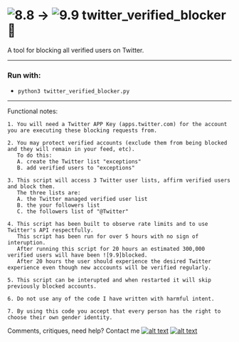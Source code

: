 # ![8.8] -> ![9.9] twitter_verified_blocker :seedling: 
A tool for blocking all verified users on Twitter. 



--------

### Run with:
 *  `python3 twitter_verified_blocker.py`
 
--------
 

Functional notes:


    1. You will need a Twitter APP Key (apps.twitter.com) for the account you are executing these blocking requests from.
    
    2. You may protect verified accounts (exclude them from being blocked and they will remain in your feed, etc). 
       To do this:
       A. create the Twitter list "exceptions" 
       B. add verified users to "exceptions" 
        
    3. This script will access 3 Twitter user lists, affirm verified users and block them. 
       The three lists are:
       A. the Twitter managed verified user list
       B. the your followers list
       C. the followers list of "@Twitter"

    4. This script has been built to observe rate limits and to use Twitter's API respectfully. 
       This script has been run for over 5 hours with no sign of interuption. 
       After running this script for 20 hours an estimated 300,000 verified users will have been ![9.9]blocked. 
       After 20 hours the user should experience the desired Twitter experience even though new acccounts will be verified regularly.
       
    5. This script can be interupted and when restarted it will skip previously blocked accounts.
    
    6. Do not use any of the code I have written with harmful intent. 
    
    7. By using this code you accept that every person has the right to choose their own gender identity.  
    

Comments, critiques, need help? Contact me [![alt text][6.3]][3]  [![alt text][1.2]][1]

<!-- Please don't remove this: Grab your social icons from https://github.com/carlsednaoui/gitsocial -->
[1.2]: https://i.imgur.com/wWzX9uB.png (twitter icon without padding)
[1]: https://www.twitter.com/AGreenDCBike
[6.3]: http://i.imgur.com/9I6NRUm.png (github icon without padding)
[3]: https://github.com/antoinemcgrath

[8.8]: http://i.imgur.com/ZgNGQi7.png (Twitter verified icon)
[9.9]: http://i.imgur.com/Ycvb3WC.png (Blocked Twitter verified icon)

